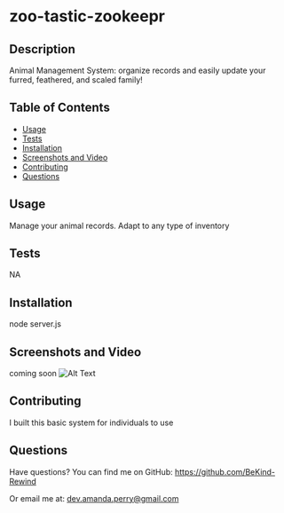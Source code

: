 # zoo-tastic-zookeepr
## Description
Animal Management System: organize records and easily update your furred, feathered, and scaled family!

## Table of Contents
  - [Usage](#usage)
  - [Tests](#tests)
  - [Installation](#installation)
  - [Screenshots and Video](#screenshots_video)
  - [Contributing](#contributing)
  - [Questions](#questions)



## Usage
Manage your animal records. Adapt to any type of inventory



## Tests
NA



## Installation
node server.js


## Screenshots and Video
coming soon
![Alt Text](./images/screenshot.png)



## Contributing
I built this basic system for individuals to use



## Questions

Have questions?
You can find me on GitHub:
https://github.com/BeKind-Rewind

Or email me at:
dev.amanda.perry@gmail.com



    